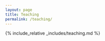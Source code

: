 ```yaml
---
layout: page
title: Teaching
permalink: /teaching/
---
```


{% include_relative _includes/teaching.md %}
